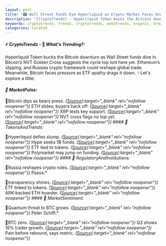 ```yaml
---
layout: post
title: "🏙️ Wall Street Funds Eye Hyperliquid as Crypto Market Faces Uncertainty"
description: "[CryptoTrendz] - Hyperliquid Token bucks the Bitcoin downturn as Wall Street funds dive in. Bitcoin’s NVT Golden Cross suggests the cycle top isnt here yet. Ethereum’s slipping, and Russias crypto framework could reshape global trade. Meanwhile, Bitcoin faces pressure as ETF apathy drags it down."
keywords: cryptotrendz, trendz, cryptotrends, web3trends, organic, Growth, Token, miner, Market, ETH, Crypto, Bitcoin, Stablecoin
categories: curated
---
```


#### ⚡ CryptoTrendz - 📌 *What's Trending?:*

Hyperliquid Token bucks the Bitcoin downturn as Wall Street funds dive in. Bitcoin’s NVT Golden Cross suggests the cycle top isnt here yet. Ethereum’s slipping, and Russias crypto framework could reshape global trade. Meanwhile, Bitcoin faces pressure as ETF apathy drags it down. ✨Let's explore a little:


#### *🔖  MarketPulse:*  

🔹Bitcoin dips as bears press. *([Source](https://s.avyag.com/ok0b){:target="_blank" rel="nofollow noopener"})* ETH slides; buyers back off. *([Source](https://s.avyag.com/bymb){:target="_blank" rel="nofollow noopener"})* XRP tests key support. *([Source](https://s.avyag.com/1cru){:target="_blank" rel="nofollow noopener"})* NVT cross flags no top yet. *([Source](https://s.avyag.com/4xs9){:target="_blank" rel="nofollow noopener"})* #### *🔖  TokensAndTrends:*  

🔹Hyperliquid defies slump. *([Source](https://s.avyag.com/s4nb){:target="_blank" rel="nofollow noopener"})* Hype seeks 1B funds. *([Source](https://s.avyag.com/eqgi){:target="_blank" rel="nofollow noopener"})* ETF tied to tokens. *([Source](https://s.avyag.com/fh4v){:target="_blank" rel="nofollow noopener"})* Polymarket may jump on funding. *([Source](https://s.avyag.com/9zwf){:target="_blank" rel="nofollow noopener"})* #### *🔖  RegulatoryAndInstitutions:*  

🔹Russia reshapes crypto rules. *([Source](https://s.avyag.com/odgz){:target="_blank" rel="nofollow noopener"})* Paxos:*  

🔹transparency shines. *([Source](https://s.avyag.com/95dj){:target="_blank" rel="nofollow noopener"})* ETF linked to tokens. *([Source](https://s.avyag.com/diwz){:target="_blank" rel="nofollow noopener"})* ARK-backed ETH hoarder. *([Source](https://s.avyag.com/jayh){:target="_blank" rel="nofollow noopener"})* #### *🔖  MarketSentiment:*  

🔹Quantum threat to BTC grows. *([Source](https://s.avyag.com/yw40){:target="_blank" rel="nofollow noopener"})* Peter Schiff:*  

🔹BTC zero. *([Source](https://s.avyag.com/whnr){:target="_blank" rel="nofollow noopener"})* Q3 shows 16% trader growth. *([Source](https://s.avyag.com/h0rp){:target="_blank" rel="nofollow noopener"})* Pain before rebound, says metric. *([Source](https://s.avyag.com/qulo){:target="_blank" rel="nofollow noopener"})*